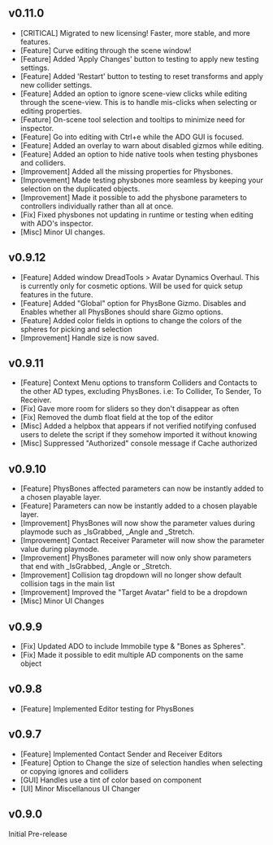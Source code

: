v0.11.0
-------
- [CRITICAL] Migrated to new licensing! Faster, more stable, and more features.
- [Feature] Curve editing through the scene window!
- [Feature] Added 'Apply Changes' button to testing to apply new testing settings.
- [Feature] Added 'Restart' button to testing to reset transforms and apply new collider settings.
- [Feature] Added an option to ignore scene-view clicks while editing through the scene-view. This is to handle mis-clicks when selecting or editing properties.
- [Feature] On-scene tool selection and tooltips to minimize need for inspector.
- [Feature] Go into editing with Ctrl+e while the ADO GUI is focused.
- [Feature] Added an overlay to warn about disabled gizmos while editing.
- [Feature] Added an option to hide native tools when testing physbones and colliders.
- [Improvement] Added all the missing properties for Physbones.
- [Improvement] Made testing physbones more seamless by keeping your selection on the duplicated objects.
- [Improvement] Made it possible to add the physbone parameters to controllers individually rather than all at once.
- [Fix] Fixed physbones not updating in runtime or testing when editing with ADO's inspector.
- [Misc] Minor UI changes.

v0.9.12
-------
- [Feature] Added window DreadTools > Avatar Dynamics Overhaul. This is currently only for cosmetic options. Will be used for quick setup features in the future.
- [Feature] Added "Global" option for PhysBone Gizmo. Disables and Enables whether all PhysBones should share Gizmo options.
- [Feature] Added color fields in options to change the colors of the spheres for picking and selection
- [Improvement] Handle size is now saved.

v0.9.11
-------
- [Feature] Context Menu options to transform Colliders and Contacts to the other AD types, excluding PhysBones. i.e: To Collider, To Sender, To Receiver.
- [Fix] Gave more room for sliders so they don't disappear as often  
- [Fix] Removed the dumb float field at the top of the editor
- [Misc] Added a helpbox that appears if not verified notifying confused users to delete the script if they somehow imported it without knowing
- [Misc] Suppressed "Authorized" console message if Cache authorized

v0.9.10
-------
- [Feature] PhysBones affected parameters can now be instantly added to a chosen playable layer.
- [Feature] Parameters can now be instantly added to a chosen playable layer.
- [Improvement] PhysBones will now show the parameter values during playmode such as _IsGrabbed, _Angle and _Stretch.
- [Improvement] Contact Receiver Parameter will now show the parameter value during playmode.
- [Improvement] PhysBones parameter will now only show parameters that end with _IsGrabbed, _Angle or _Stretch.
- [Improvement] Collision tag dropdown will no longer show default collision tags in the main list
- [Improvement] Improved the "Target Avatar" field to be a dropdown
- [Misc] Minor UI Changes

v0.9.9
------
- [Fix] Updated ADO to include Immobile type & "Bones as Spheres".
- [Fix] Made it possible to edit multiple AD components on the same object

v0.9.8
------
- [Feature] Implemented Editor testing for PhysBones

v0.9.7
------
- [Feature] Implemented Contact Sender and Receiver Editors
- [Feature] Option to Change the size of selection handles when selecting or copying ignores and colliders
- [GUI] Handles use a tint of color based on component 
- [UI] Minor Miscellanous UI Changer

v0.9.0
------
Initial Pre-release